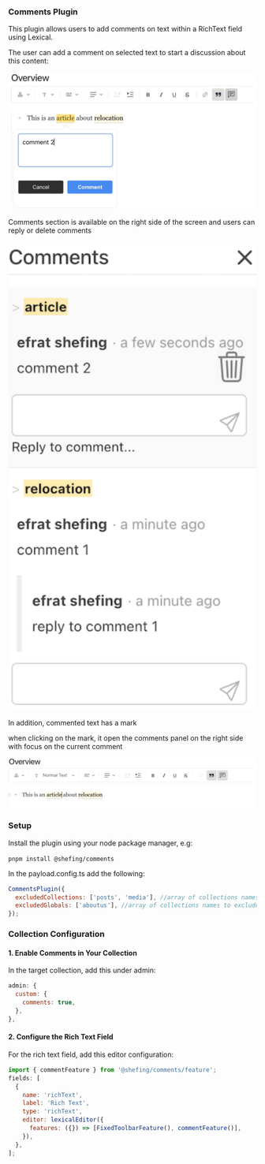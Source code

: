 ### Comments Plugin

This plugin allows users to add comments on text within a RichText field using Lexical.

The user can add a comment on selected text to start a discussion about this content:

![img1.png](./images/img1.png)

Comments section is available on the right side of the screen and users can reply or delete comments

![img2.png](./images/img2.png)

In addition, commented text has a mark

when clicking on the mark, it open the comments panel on the right side with focus on the current comment

![img3.png](./images/img3.png)

### Setup

Install the plugin using your node package manager, e.g:

`pnpm install @shefing/comments`

In the payload.config.ts add the following:

```javascript
CommentsPlugin({
  excludedCollections: ['posts', 'media'], //array of collections names to exclude
  excludedGlobals: ['aboutus'], //array of collections names to exclude
});
```

### Collection Configuration

#### 1. Enable Comments in Your Collection

In the target collection, add this under admin:

```javascript
admin: {
  custom: {
    comments: true,
  },
},
```

#### 2. Configure the Rich Text Field

For the rich text field, add this editor configuration:

```javascript
import { commentFeature } from '@shefing/comments/feature';
fields: [
  {
    name: 'richText',
    label: 'Rich Text',
    type: 'richText',
    editor: lexicalEditor({
      features: ({}) => [FixedToolbarFeature(), commentFeature()],
    }),
  },
];
```
